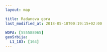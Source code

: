 ```yaml
---
layout: map

title: Radanova gora
last_modified_at: 2018-05-18T00:19:15+02:00

WDPA: [555588965]
geoSrbija:
  L1_183: [164]
---
```

